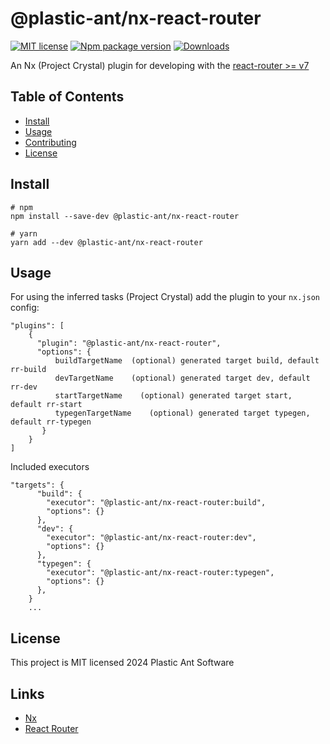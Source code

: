 # @plastic-ant/nx-react-router

[![MIT license](https://img.shields.io/badge/License-MIT-blue.svg)](https://lbesson.mit-license.org/)
[![Npm package version](https://badgen.net/npm/v/@plastic-ant/nx-react-router)](https://npmjs.com/package/@plastic-ant/nx-cdk)
[![Downloads](https://img.shields.io/npm/dm/@plastic-ant/nx-react-router.svg)](https://npmjs.com/package/@plastic-ant/nx-cdk)

An Nx (Project Crystal) plugin for developing with the [react-router >= v7](reactrouter.com)

## Table of Contents

- [Install](#install)
- [Usage](#usage)
- [Contributing](#contributing)
- [License](#license)

## Install

```shell
# npm
npm install --save-dev @plastic-ant/nx-react-router

# yarn
yarn add --dev @plastic-ant/nx-react-router
```

## Usage

For using the inferred tasks (Project Crystal) add the plugin to your `nx.json` config:

```
"plugins": [
    {
      "plugin": "@plastic-ant/nx-react-router",
      "options": {
          buildTargetName  (optional) generated target build, default rr-build
          devTargetName    (optional) generated target dev, default rr-dev
          startTargetName    (optional) generated target start, default rr-start
          typegenTargetName    (optional) generated target typegen, default rr-typegen
       }
    }
]
```

Included executors

```
"targets": {
      "build": {
        "executor": "@plastic-ant/nx-react-router:build",
        "options": {}
      },
      "dev": {
        "executor": "@plastic-ant/nx-react-router:dev",
        "options": {}
      },
      "typegen": {
        "executor": "@plastic-ant/nx-react-router:typegen",
        "options": {}
      },
    }
    ...
```

## License

This project is MIT licensed 2024 Plastic Ant Software

## Links

- [Nx](https://github.com/nrwl/nx)
- [React Router](https://reactrouter.com)
